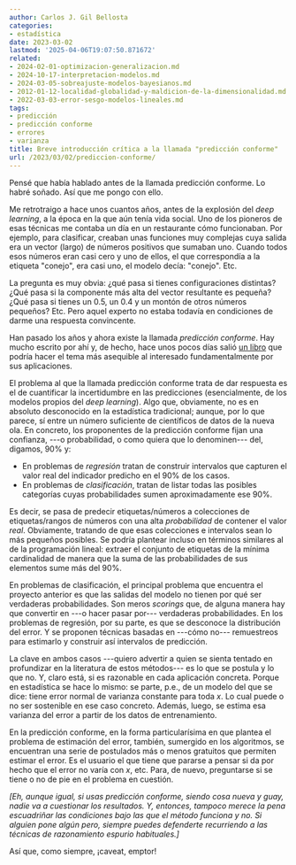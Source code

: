 ```yaml
---
author: Carlos J. Gil Bellosta
categories:
- estadística
date: 2023-03-02
lastmod: '2025-04-06T19:07:50.871672'
related:
- 2024-02-01-optimizacion-generalizacion.md
- 2024-10-17-interpretacion-modelos.md
- 2024-03-05-sobreajuste-modelos-bayesianos.md
- 2012-01-12-localidad-globalidad-y-maldicion-de-la-dimensionalidad.md
- 2022-03-03-error-sesgo-modelos-lineales.md
tags:
- predicción
- predicción conforme
- errores
- varianza
title: Breve introducción crítica a la llamada "predicción conforme"
url: /2023/03/02/prediccion-conforme/
---
```


Pensé que había hablado antes de la llamada predicción conforme. Lo habré soñado. Así que me pongo con ello.

Me retrotraigo a hace unos cuantos años, antes de la explosión del _deep learning_, a la época en la que aún tenía vida social. Uno de los pioneros de esas técnicas me contaba un día en un restaurante cómo funcionaban. Por ejemplo, para clasificar, creaban unas funciones muy complejas cuya salida era un vector (largo) de números positivos que sumaban uno. Cuando todos esos números eran casi cero y uno de ellos, el que correspondía a la etiqueta "conejo", era casi uno, el modelo decía: "conejo". Etc.

La pregunta es muy obvia: ¿qué pasa si tienes configuraciones distintas? ¿Qué pasa si la componente más alta del vector resultante es pequeña? ¿Qué pasa si tienes un 0.5, un 0.4 y un montón de otros números pequeños? Etc. Pero aquel experto no estaba todavía en condiciones de darme una respuesta convincente.

Han pasado los años y ahora existe la llamada _predicción conforme_. Hay mucho escrito por ahí y, de hecho, hace unos pocos días salió
[un libro](https://leanpub.com/conformal-prediction/c/zFAwIlcHZhk0)
que podría hacer el tema más asequible al interesado fundamentalmente por sus aplicaciones.

El problema al que la llamada predicción conforme trata de dar respuesta es el de cuantificar la incertidumbre en las predicciones (esencialmente, de los modelos propios del _deep learning_). Algo que, obviamente, no es en absoluto desconocido en la estadística tradicional; aunque, por lo que parece, sí entre un número suficiente de científicos de datos de la nueva ola. En concreto, los proponentes de la predicción conforme fijan una confianza, ---o probabilidad, o como quiera que lo denominen--- del, digamos, 90% y:

* En problemas de _regresión_ tratan de construir intervalos que capturen el valor real del indicador predicho en el 90% de los casos.
* En problemas de _clasificación_, tratan de listar todas las posibles categorías cuyas probabilidades sumen aproximadamente ese 90%.

Es decir, se pasa de predecir etiquetas/números a colecciones de etiquetas/rangos de números con una alta _probabilidad_ de contener el valor _real_. Obviamente, tratando de que esas colecciones e intervalos sean lo más pequeños posibles. Se podría plantear incluso en términos similares al de la programación lineal: extraer el conjunto de etiquetas de la mínima cardinalidad de manera que la suma de las probabilidades de sus elementos sume más del 90%.

En problemas de clasificación, el principal problema que encuentra el proyecto anterior es que las salidas del modelo no tienen por qué ser verdaderas probabilidades. Son meros _scorings_ que, de alguna manera hay que convertir en ---o hacer pasar por--- verdaderas probabilidades. En los problemas de regresión, por su parte, es que se desconoce la distribución del error. Y se proponen técnicas basadas en ---cómo no--- remuestreos para estimarlo y construir así intervalos de predicción.

La clave en ambos casos ---quiero advertir a quien se sienta tentado en profundizar en la literatura de estos métodos--- es lo que se postula y lo que no. Y, claro está, si es razonable en cada aplicación concreta. Porque en estadística se hace lo mismo: se parte, p.e., de un modelo del que se dice: tiene error normal de varianza constante para toda $x$. Lo cual puede o no ser sostenible en ese caso concreto. Además, luego, se estima esa varianza del error a partir de los datos de entrenamiento.

En la predicción conforme, en la forma particularísima en que plantea el problema de estimación del error, también, sumergido en los algoritmos, se encuentran una serie de postulados más o menos gratuitos que permiten estimar el error. Es el usuario el que tiene que pararse a pensar si da por hecho que el error no varía con $x$, etc. Para, de nuevo, preguntarse si se tiene o no de pie en el problema en cuestión.

_[Eh, aunque igual, si usas predicción conforme, siendo cosa nueva y guay, nadie va a cuestionar los resultados. Y, entonces, tampoco merece la pena escuadriñar las condiciones bajo las que el método funciona y no. Si alguien pone algún pero, siempre puedes defenderte recurriendo a las técnicas de razonamiento espurio habituales.]_

Así que, como siempre, ¡caveat, emptor!